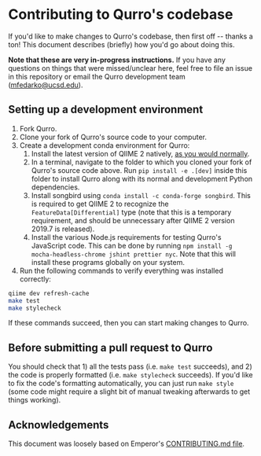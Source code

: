 # Contributing to Qurro's codebase

If you'd like to make changes to Qurro's codebase, then first off --
thanks a ton! This document describes (briefly) how you'd go about doing this.

**Note that these are very in-progress instructions.** If you have any
questions on things that were missed/unclear here, feel free to file an issue
in this repository or email the Qurro development team
([mfedarko@ucsd.edu](mailto:mfedarko@ucsd.edu)).

## Setting up a development environment

1. Fork Qurro.
1. Clone your fork of Qurro's source code to your computer.
2. Create a development conda environment for Qurro:
    1. Install the latest version of QIIME 2 natively,
       [as you would normally](https://docs.qiime2.org/2019.4/install/native/).
    2. In a terminal, navigate to the folder to which you cloned your fork of
       Qurro's source code above. Run `pip install -e .[dev]` inside this folder to
       install Qurro along with its normal and development Python dependencies.
    3. Install songbird using `conda install -c conda-forge songbird`. This is
       required to get QIIME 2 to recognize the `FeatureData[Differential]` type
       (note that this is a temporary requirement, and should be unnecessary
       after QIIME 2 version 2019.7 is released).
    4. Install the various Node.js requirements for testing Qurro's JavaScript
       code. This can be done by running
       `npm install -g mocha-headless-chrome jshint prettier nyc`. Note that
       this will install these programs globally on your system.
3. Run the following commands to verify everything was installed correctly:
```bash
qiime dev refresh-cache
make test
make stylecheck
```
If these commands succeed, then you can start making changes to Qurro.

## Before submitting a pull request to Qurro

You should check that 1) all the tests pass (i.e. `make test` succeeds),
and 2) the code is properly formatted (i.e. `make stylecheck` succeeds). If
you'd like to fix the code's formatting automatically, you can just run
`make style` (some code might require a slight bit of manual tweaking
afterwards to get things working).

## Acknowledgements

This document was loosely based on Emperor's [CONTRIBUTING.md file](https://github.com/biocore/emperor/blob/new-api/CONTRIBUTING.md).
